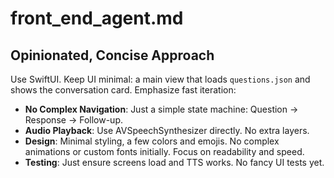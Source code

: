 # front_end_agent.md

## Opinionated, Concise Approach
Use SwiftUI. Keep UI minimal: a main view that loads `questions.json` and shows the conversation card. Emphasize fast iteration:
- **No Complex Navigation**: Just a simple state machine: Question → Response → Follow-up.
- **Audio Playback**: Use AVSpeechSynthesizer directly. No extra layers.
- **Design**: Minimal styling, a few colors and emojis. No complex animations or custom fonts initially. Focus on readability and speed.
- **Testing**: Just ensure screens load and TTS works. No fancy UI tests yet.
